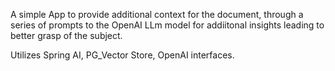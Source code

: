 A simple App to provide additional context for the document, through a series of prompts to the OpenAI LLm model for addiitonal insights leading to better grasp of the subject. 

Utilizes Spring AI, PG_Vector Store, OpenAI interfaces.
